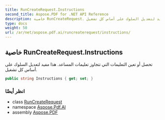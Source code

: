 ```yaml
---
title: RunCreateRequest.Instructions
second_title: Aspose.PDF for .NET API Reference
description: خاصية RunCreateRequest. تحصل أو تعين التعليمات التي تتجاوز تعليمات المساعد. هذا مفيد لتعديل السلوك على أساس كل تشغيل
type: docs
weight: 50
url: /ar/net/aspose.pdf.ai/runcreaterequest/instructions/
---
```

## خاصية RunCreateRequest.Instructions

تحصل أو تعين التعليمات التي تتجاوز تعليمات المساعد. هذا مفيد لتعديل السلوك على أساس كل تشغيل.

```csharp
public string Instructions { get; set; }
```

### انظر أيضًا

* class [RunCreateRequest](../)
* namespace [Aspose.Pdf.AI](../../../aspose.pdf.ai/)
* assembly [Aspose.PDF](../../../)